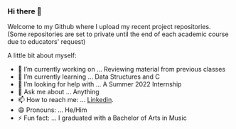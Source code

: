 ### Hi there 👋

Welcome to my Github where I upload my recent project repositories. 
(Some repositories are set to private until the end of each academic course due to educators' request)

<!--
**atavakoulnia/atavakoulnia** is a ✨ _special_ ✨ repository because its `README.md` (this file) appears on your GitHub profile.
-->

A little bit about myself:

- 🔭 I’m currently working on ... Reviewing material from previous classes
- 🌱 I’m currently learning ... Data Structures and C
- 🤔 I’m looking for help with ... A Summer 2022 Internship
- 💬 Ask me about ... Anything
- 📫 How to reach me: ... [Linkedin](https://www.linkedin.com/in/atavakoulnia/).
- 😄 Pronouns: ... He/Him
- ⚡ Fun fact: ... I graduated with a Bachelor of Arts in Music

